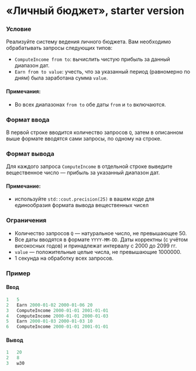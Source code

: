 # «Личный бюджет», starter version

### Условие
 
Реализуйте систему ведения личного бюджета. Вам необходимо обрабатывать запросы следующих типов:

* `ComputeIncome from to`: вычислить чистую прибыль за данный диапазон дат.
* `Earn from to value`: учесть, что за указанный период (равномерно по дням) была заработана сумма `value`.

#### Примечания:

* Во всех диапазонах `from to` обе даты `from` и `to` включаются.

### Формат ввода

В первой строке вводится количество запросов `Q`, затем в описанном выше формате вводятся сами запросы, по одному на строке.

### Формат вывода

Для каждого запроса `ComputeIncome` в отдельной строке выведите вещественное число — прибыль за указанный диапазон дат.

#### Примечание:

* используйте `std::cout.precision(25)` в вашем коде для единообразия формата вывода вещественных чисел

### Ограничения

* Количество запросов `Q` — натуральное число, не превышающее 50.
* Все даты вводятся в формате `YYYY-MM-DD`. Даты корректны (с учётом високосных годов) и принадлежат интервалу с 2000 до 2099 гг.
* `value` — положительные целые числа, не превышающие 1000000.
* 1 секунда на обработку всех запросов.

### Пример

#### Ввод

```objectivec
1   5
2   Earn 2000-01-02 2000-01-06 20
3   ComputeIncome 2000-01-01 2001-01-01
4   ComputeIncome 2000-01-01 2000-01-03
5   Earn 2000-01-03 2000-01-03 10
6   ComputeIncome 2000-01-01 2001-01-01
```

#### Вывод

```objectivec
1   20
2   8
3   ы30
```